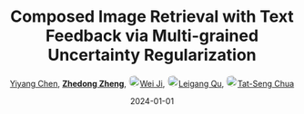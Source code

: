 ---
title: "Composed Image Retrieval with Text Feedback via Multi-grained Uncertainty Regularization"
collection: publications
permalink: /publication/Composed2024
date: 2024-01-01
doi: 
keywords: retrieval text feedback, grained uncertainty regularization, uncertainty regularization, object re-identification, image retrieval, 
venue: 'International Conference on Learning Representations (ICLR) (International Conference on Learning Representations (ICLR))'
paperurl: 'https://zdzheng.xyz/files/ICLR2024_Chen.pdf'
blog: 'https://zhuanlan.zhihu.com/p/679550944'
code: 'https://github.com/Monoxide-Chen/uncertainty_retrieval'
author: '<a href="https://zdzheng.xyz/authors/Yiyang-Chen" class="author">Yiyang Chen</a>, <strong><a href="https://zdzheng.xyz/authors/Zhedong-Zheng" class="author">Zhedong Zheng</a></strong>, <a href="https://zdzheng.xyz/authors/Wei-Ji" class="author"> <img src= "https://zdzheng.xyz/coauthors/wei-ji.jpeg" alt="wei-ji" style="border-radius: 50%; height:20px; width:20px">Wei Ji</a>, <a href="https://zdzheng.xyz/authors/Leigang-Qu" class="author"> <img src= "https://zdzheng.xyz/coauthors/leigang-qu.jpeg" alt="leigang-qu" style="border-radius: 50%; height:20px; width:20px">Leigang Qu</a>, <a href="https://zdzheng.xyz/authors/Tat-Seng-Chua" class="author"> <img src= "https://zdzheng.xyz/coauthors/tat-seng-chua.jpeg" alt="tat-seng-chua" style="border-radius: 50%; height:20px; width:20px">Tat-Seng Chua</a>'
sqlauthor: '{"@type": "Person","name": "Yiyang Chen"}, {"@type": "Person","name": "Zhedong Zheng"}, {"@type": "Person","name": "Wei Ji"}, {"@type": "Person","name": "Leigang Qu"}, {"@type": "Person","name": "Tat Seng Chua"}'
citation: ' Yiyang Chen,  Zhedong Zheng,  Wei Ji,  Leigang Qu,  Tat-Seng Chua, &quot;Composed Image Retrieval with Text Feedback via Multi-grained Uncertainty Regularization.&quot; International Conference on Learning Representations (ICLR), 2024.'
pub_year: '2024'
bib: >
    @inproceedings{chen2024composed,<br>author = "Chen, Yiyang and Zheng, Zhedong and Ji, Wei and Qu, Leigang and Chua, Tat-Seng",<br>title = "Composed Image Retrieval with Text Feedback via Multi-grained Uncertainty Regularization",<br>booktitle = "International Conference on Learning Representations (ICLR)",<br>code = "https://github.com/Monoxide-Chen/uncertainty\_retrieval",<br>blog = "https://zhuanlan.zhihu.com/p/679550944",<br>url = "https://zdzheng.xyz/files/ICLR2024\_Chen.pdf",<br>year = "2024"
    }

---